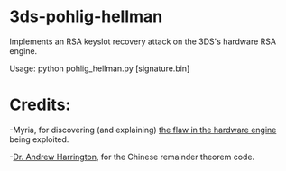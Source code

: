 # 3ds-pohlig-hellman
Implements an RSA keyslot recovery attack on the 3DS's hardware RSA engine.

Usage: python pohlig_hellman.py [signature.bin]

# Credits:
-Myria, for discovering (and explaining) [the flaw in the hardware engine](http://3dbrew.org/wiki/3DS_System_Flaws) being exploited.

-[Dr. Andrew Harrington](http://anh.cs.luc.edu/), for the Chinese remainder theorem code.
